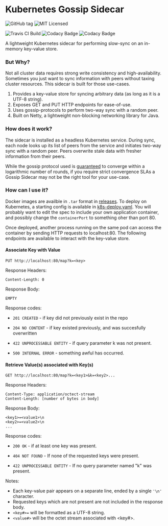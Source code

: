 # Kubernetes Gossip Sidecar

![GitHub tag](https://img.shields.io/github/tag/niftysoft/k8s-gossipcar.svg)
![MIT Licensed](https://img.shields.io/badge/license-MIT-blue.svg)

![Travis CI Build](https://travis-ci.org/NiftySoft/k8s-gossip-sidecar.svg?branch=master)
![Codacy Badge](https://api.codacy.com/project/badge/Grade/090f054b569a4074864f3a9e260850b8)
![Codacy Badge](https://api.codacy.com/project/badge/Coverage/090f054b569a4074864f3a9e260850b8)




A lightweight Kubernetes sidecar for performing slow-sync on an in-memory key-value
store.

### But Why?

Not all cluster data requires strong write consistency and high-availability. Sometimes you
just want to sync information with peers without taxing cluster resources. This sidecar is
built for those use-cases.

1. Provides a key-value store for syncing arbitrary data (as long as it is a UTF-8 string).
1. Exposes GET and PUT HTTP endpoints for ease-of-use.
1. Uses gossip-protocols to perform two-way sync with a random peer.
1. Built on Netty, a lightweight non-blocking networking library for Java.

### How does it work?

The sidecar is installed as a headless Kubernetes service. During sync, each node looks up
its list of peers from the service and initiates two-way sync with a random peer. Peers 
overwrite stale data with fresher information from their peers.

While the gossip protocol used is [guaranteed](http://disi.unitn.it/~montreso/ds/papers/montresor17.pdf) 
to converge within a logarithmic number of rounds, if you require strict convergence SLAs
a Gossip Sidecar may not be the right tool for your use-case.

### How can I use it?

Docker images are availble in `.tar` format in [releases](https://github.com/NiftySoft/k8s-gossipcar/releases). 
To deploy on Kubernetes, a starting config is available in [k8s-deploy.yaml](https://github.com/NiftySoft/k8s-gossipcar/blob/master/k8s-deploy.yaml). 
You will probably want to edit the spec to include your own application container, and possibly change 
the `containerPort` to something oher than port 80.

Once deployed, another process running on the same pod can access the container by sending HTTP requests
to localhost:80. The following endpoints are available to interact with the key-value store.

#### Associate Key with Value

`PUT http://localhost:80/map?k=<key>`

Response Headers:
```
Content-Length: 0
```

Response Body:
```
EMPTY
```

Response codes:
 * `201 CREATED`    - if key did not previously exist in the repo
 * `204 NO CONTENT` - if key existed previously, and was succesfully overwritten
   
 * `422 UNPROCESSABLE ENTITY` - if query parameter k was not present.
   
 * `500 INTERNAL ERROR` - something awful has occurred.


#### Retrieve Value(s) associated with Key(s)

`GET http://localhost:80/map?k=<key1>&k=<key2>...`

Response Headers:
```
Content-Type: application/octect-stream
Content-Length: [number of bytes in body]
```

Response Body:
```
<key1>=<value1>\n
<key2>=<value2>\n
...
```

Response codes:
 * `200 OK` - if at least one key was present.
   
 * `404 NOT FOUND`            - If none of the requested keys were present.
 * `422 UNPROCESSABLE ENTITY` - If no query parameter named "k" was present.

Notes:
 * Each key-value pair appears on a separate line, ended by a single `'\n'` character.
 * Requested keys which are not present are not included in the response body.
 * `<key#>=` will be formatted as a UTF-8 string.
 * `<value#>` will be the octet stream associated with <key#>.
